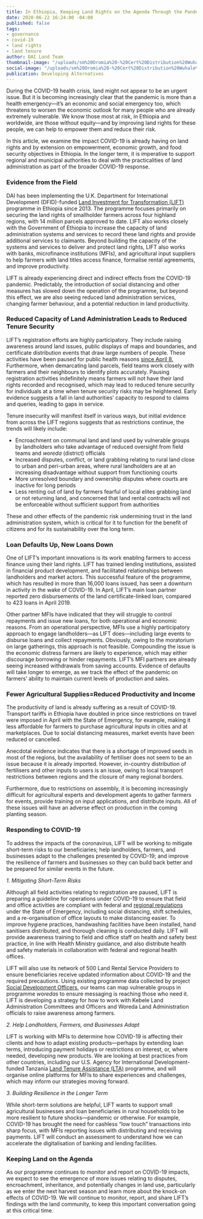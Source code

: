 ```yaml
---
title: In Ethiopia, Keeping Land Rights on the Agenda Through the Pandemic
date: 2020-06-22 16:24:00 -04:00
published: false
tags:
- governance
- covid-19
- land rights
- land tenure
author: DAI Land Team
thumbnail-image: "/uploads/sm%20Oromia%20-%20Cert%20Distribution%20Wuhale%20woreda%209.jpg"
social-image: "/uploads/sm%20Oromia%20-%20Cert%20Distribution%20Wuhale%20woreda%209.jpg"
publication: Developing Alternatives
---
```


During the COVID-19 health crisis, land might not appear to be an urgent issue. But it is becoming increasingly clear that the pandemic is more than a health emergency—it’s an economic and social emergency too, which threatens to worsen the economic outlook for many people who are already extremely vulnerable. We know those most at risk, in Ethiopia and worldwide, are those without equity—and by improving land rights for these people, we can help to empower them and reduce their risk.






In this article, we examine the impact COVID-19 is already having on land rights and by extension on empowerment, economic growth, and food security objectives in Ethiopia. In the longer term, it is imperative to support regional and municipal authorities to deal with the practicalities of land administration as part of the broader COVID-19 response.

### Evidence from the Field 

DAI has been implementing the U.K. Department for International Development (DFID)-funded [Land Investment for Transformation (LIFT)](https://www.dai.com/our-work/projects/ethiopia-land-investment-transformation-lift) programme in Ethiopia since 2013. The programme focuses primarily on securing the land rights of smallholder farmers across four highland regions, with 14 million parcels approved to date. LIFT also works closely with the Government of Ethiopia to increase the capacity of land administration systems and services to record these land rights and provide additional services to claimants. Beyond building the capacity of the systems and services to deliver and protect land rights, LIFT also works with banks, microfinance institutions (MFIs), and agricultural input suppliers to help farmers with land titles access finance, formalise rental agreements, and improve productivity. 

LIFT is already experiencing direct and indirect effects from the COVID-19 pandemic. Predictably, the introduction of social distancing and other measures has slowed down the operation of the programme, but beyond this effect, we are also seeing reduced land administration services, changing farmer behaviour, and a potential reduction in land productivity. 

### Reduced Capacity of Land Administration Leads to Reduced Tenure Security 

LIFT’s registration efforts are highly participatory. They include raising awareness around land issues, public displays of maps and boundaries, and certificate distribution events that draw large numbers of people. These activities have been paused for public health reasons [since April 8.](https://www.aljazeera.com/news/2020/04/ethiopia-declares-state-emergency-fight-covid-19-200408142519485.html) Furthermore, when demarcating land parcels, field teams work closely with farmers and their neighbours to identify plots accurately. Pausing registration activities indefinitely means farmers will not have their land rights recorded and recognised, which may lead to reduced tenure security for individuals at a time when tenure security risks may be heightened. Early evidence suggests a fall in land authorities’ capacity to respond to claims and queries, leading to gaps in service.

Tenure insecurity will manifest itself in various ways, but initial evidence from across the LIFT regions suggests that as restrictions continue, the trends will likely include:
* Encroachment on communal land and land used by vulnerable groups by landholders who take advantage of reduced oversight from field teams and *woreda* (district) officials
* Increased disputes, conflict, or land grabbing relating to rural land close to urban and peri-urban areas, where rural landholders are at an increasing disadvantage without support from functioning courts
* More unresolved boundary and ownership disputes where courts are inactive for long periods
* Less renting out of land by farmers fearful of local elites grabbing land or not returning land, and concerned that land rental contracts will not be enforceable without sufficient support from authorities

These and other effects of the pandemic risk undermining trust in the land administration system, which is critical for it to function for the benefit of citizens and for its sustainability over the long term. 

### Loan Defaults Up, New Loans Down

One of LIFT’s important innovations is its work enabling farmers to access finance using their land rights. LIFT has trained lending institutions, assisted in financial product development, and facilitated relationships between landholders and market actors. This successful feature of the programme, which has resulted in more than 16,000 loans issued, has seen a downturn in activity in the wake of COVID-19. In April, LIFT’s main loan partner reported zero disbursements of the land certificate-linked loan, compared to 423 loans in April 2019.  

Other partner MFIs have indicated that they will struggle to control repayments and issue new loans, for both operational and economic reasons. From an operational perspective, MFIs use a highly participatory approach to engage landholders—as LIFT does—including large events to disburse loans and collect repayments. Obviously, owing to the moratorium on large gatherings, this approach is not feasible. Compounding the issue is the economic distress farmers are likely to experience, which may either discourage borrowing or hinder repayments. LIFT’s MFI partners are already seeing increased withdrawals from saving accounts. Evidence of defaults will take longer to emerge, as we track the effect of the pandemic on farmers’ ability to maintain current levels of production and sales.  

### Fewer Agricultural Supplies=Reduced Productivity and Income 

The productivity of land is already suffering as a result of COVID-19. Transport tariffs in Ethiopia have doubled in price since restrictions on travel were imposed in April with the State of Emergency, for example, making it less affordable for farmers to purchase agricultural inputs in cities and at marketplaces. Due to social distancing measures, market events have been reduced or cancelled. 

Anecdotal evidence indicates that there is a shortage of improved seeds in most of the regions, but the availability of fertiliser does not seem to be an issue because it is already imported. However, in-country distribution of fertilisers and other inputs to users is an issue, owing to local transport restrictions between regions and the closure of many regional borders. 

Furthermore, due to restrictions on assembly, it is becoming increasingly difficult for agricultural experts and development agents to gather farmers for events, provide training on input applications, and distribute inputs. All of these issues will have an adverse effect on production in the coming planting season.  

### Responding to COVID-19

To address the impacts of the coronavirus, LIFT will be working to mitigate short-term risks to our beneficiaries; help landholders, farmers, and businesses adapt to the challenges presented by COVID-19; and improve the resilience of farmers and businesses so they can build back better and be prepared for similar events in the future.

*1. Mitigating Short-Term Risks* 

Although all field activities relating to registration are paused, LIFT is preparing a guideline for operations under COVID-19 to ensure that field and office activities are compliant with federal and [regional regulations](https://www.ethioembassy.org.uk/ethiopia-declares-state-of-emergency-to-curb-transmission-of-coronavirus/) under the State of Emergency, including social distancing, shift schedules, and a re-organisation of office layouts to make distancing easier. To improve hygiene practices, handwashing facilities have been installed, hand sanitisers distributed, and thorough cleaning is conducted daily. LIFT will provide awareness training to field and office staff on health and safety best practice, in line with Health Ministry guidance, and also distribute health and safety materials in collaboration with federal and regional health offices.

LIFT will also use its network of 500 Land Rental Service Providers to ensure beneficiaries receive updated information about COVID-19 and the required precautions. Using existing programme data collected by project [Social Development Officers](https://www.dai.com/uploads/DAI%20SDO%20Guide-3ddf0d.pdf), our teams can map vulnerable groups in programme *woredas* to ensure messaging is reaching those who need it. LIFT is developing a strategy for how to work with Kebele Land Administration Committees and Officers and Woreda Land Administration officials to raise awareness among farmers.

*2. Help Landholders, Farmers, and Businesses Adapt*

LIFT is working with MFIs to determine how COVID-19 is affecting their clients and how to adapt existing products—perhaps by extending loan terms, introducing payment holidays or restrictions on interest, or, where needed, developing new products. We are looking at best practices from other countries, including our U.S. Agency for International Development-funded Tanzania [Land Tenure Assistance (LTA)](https://www.dai.com/our-work/projects/tanzania-feed-future-tanzania-land-tenure-assistance-lta) programme, and will organise online platforms for MFIs to share experiences and challenges, which may inform our strategies moving forward. 

*3. Building Resilience in the Longer Term*

While short-term solutions are helpful, LIFT wants to support small agricultural businesses and loan beneficiaries in rural households to be more resilient to future shocks—pandemic or otherwise. For example, COVID-19 has brought the need for cashless “low touch” transactions into sharp focus, with MFIs reporting issues with distributing and receiving payments. LIFT will conduct an assessment to understand how we can accelerate the digitalisation of banking and lending facilities. 

### Keeping Land on the Agenda

As our programme continues to monitor and report on COVID-19 impacts, we expect to see the emergence of more issues relating to disputes, encroachment, inheritance, and potentially changes in land use, particularly as we enter the next harvest season and learn more about the knock-on effects of COVID-19. We will continue to monitor, report, and share LIFT’s findings with the land community, to keep this important conversation going at this critical time. 